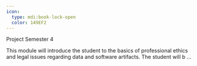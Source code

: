 ```yaml
---
icon:
  type: mdi:book-lock-open
  color: 149EF2
---
```

Project Semester 4

This module will introduce the student to the basics of professional ethics and legal issues regarding data and software artifacts. The student will b ... 
